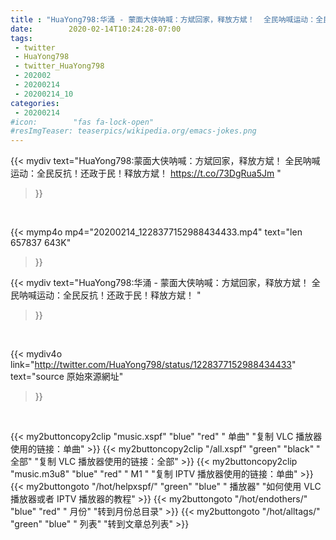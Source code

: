 ```yaml
---
title : "HuaYong798:华涌 - 蒙面大侠呐喊：方斌回家，释放方斌！  全民呐喊运动：全民反抗！还政于民！释放方斌！ "
date:        2020-02-14T10:24:28-07:00
tags:
 - twitter
 - HuaYong798
 - twitter_HuaYong798
 - 202002
 - 20200214
 - 20200214_10
categories:
 - 20200214
#icon:        "fas fa-lock-open"
#resImgTeaser: teaserpics/wikipedia.org/emacs-jokes.png
---
```


{{< mydiv text="HuaYong798:蒙面大侠呐喊：方斌回家，释放方斌！  全民呐喊运动：全民反抗！还政于民！释放方斌！ https://t.co/73DgRua5Jm "
>}}
<br>


{{< mymp4o mp4="20200214_1228377152988434433.mp4"
text="len 657837    643K"
>}}


{{< mydiv text="HuaYong798:华涌 - 蒙面大侠呐喊：方斌回家，释放方斌！  全民呐喊运动：全民反抗！还政于民！释放方斌！ "
>}}
<br>

{{< mydiv4o link="http://twitter.com/HuaYong798/status/1228377152988434433"
text="source 原始來源網址"
>}}


<br>



{{< my2buttoncopy2clip "music.xspf"        "blue"   "red"    " 单曲"  "复制 VLC 播放器使用的链接：单曲" >}} {{< my2buttoncopy2clip "/all.xspf"         "green"  "black"  " 全部"  "复制 VLC 播放器使用的链接：全部" >}} {{< my2buttoncopy2clip "music.m3u8"        "blue"   "red"    " M1 "    "复制 IPTV 播放器使用的链接：单曲" >}} {{< my2buttongoto      "/hot/helpxspf/"    "green"  "blue"   " 播放器" "如何使用 VLC 播放器或者 IPTV 播放器的教程" >}} {{< my2buttongoto      "/hot/endothers/"   "blue"   "red"    " 月份"   "转到月份总目录" >}} {{< my2buttongoto      "/hot/alltags/"     "green"  "blue"   " 列表"   "转到文章总列表" >}} 
